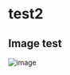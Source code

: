 # test2

## Image test
![image](https://user-images.githubusercontent.com/113234411/205038660-b2a5c7d9-9e61-4b39-8cf1-d0f00281055b.png)
